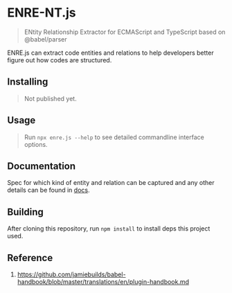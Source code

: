 # ENRE-NT.js

> ENtity Relationship Extractor for ECMAScript and TypeScript
> based on @babel/parser

ENRE.js can extract code entities and relations to help
developers better figure out how codes are structured.

## Installing

> Not published yet.

## Usage

> Run `npx enre.js --help` to see detailed commandline interface
> options.

## Documentation

Spec for which kind of entity and relation can be captured and
any other details can be found in [docs](docs/README.md).

## Building

After cloning this repository, run `npm install` to install deps
this project used.

## Reference

1. https://github.com/jamiebuilds/babel-handbook/blob/master/translations/en/plugin-handbook.md

